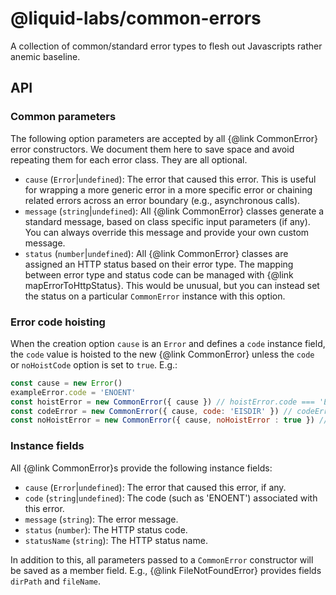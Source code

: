 # @liquid-labs/common-errors

A collection of common/standard error types to flesh out Javascripts rather anemic baseline.

## API

### Common parameters

The following option parameters are accepted by all {@link CommonError} error constructors. We document them here to save space and avoid repeating them for each error class. They are all optional.

- `cause` (`Error`|`undefined`): The error that caused this error. This is useful for wrapping a more generic error in a more specific error or chaining related errors across an error boundary (e.g., asynchronous calls).
- `message` (`string`|`undefined`): All {@link CommonError} classes generate a standard message, based on class specific input parameters (if any). You can always override this message and provide your own custom message.
- `status` (`number`|`undefined`): All {@link CommonError} classes are assigned an HTTP status based on their error type. The mapping between error type and status code can be managed with {@link mapErrorToHttpStatus}. This would be unusual, but you can instead set the status on a particular `CommonError` instance with this option.

### Error code hoisting

When the creation option `cause` is an `Error` and defines a `code` instance field, the `code` value is hoisted to the new {@link CommonError} unless the `code` or `noHoistCode` option is set to `true`. E.g.:
```js
const cause = new Error()
exampleError.code = 'ENOENT'
const hoistError = new CommonError({ cause }) // hoistError.code === 'ENOENT'
const codeError = new CommonError({ cause, code: 'EISDIR' }) // codeError.code === 'EISDIR'
const noHoistError = new CommonError({ cause, noHoistError : true }) // noHoistError.code === undefined
```

### Instance fields

All {@link CommonError}s provide the following instance fields:

- `cause` (`Error`|`undefined`): The error that caused this error, if any.
- `code` (`string`|`undefined`): The code (such as 'ENOENT') associated with this error.
- `message` (`string`): The error message.
- `status` (`number`): The HTTP status code.
- `statusName` (`string`): The HTTP status name.

In addition to this, all parameters passed to a `CommonError` constructor will be saved as a member field. E.g., {@link FileNotFoundError} provides fields `dirPath` and `fileName`.

